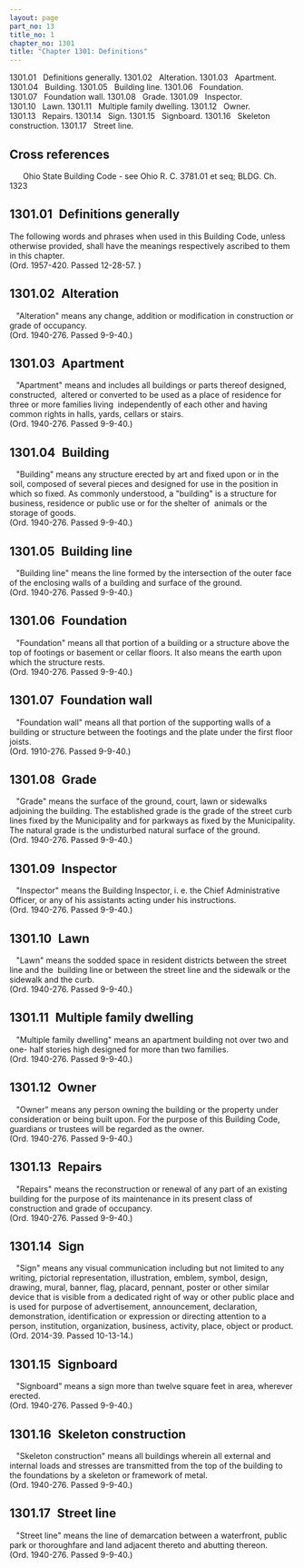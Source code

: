 ```yaml
---
layout: page
part_no: 13
title_no: 1
chapter_no: 1301
title: "Chapter 1301: Definitions"
---
```


1301.01   Definitions generally.
1301.02   Alteration.
1301.03   Apartment.
1301.04   Building.
1301.05   Building line.
1301.06   Foundation.
1301.07   Foundation wall.
1301.08   Grade.
1301.09   Inspector.
1301.10   Lawn.
1301.11   Multiple family dwelling.
1301.12   Owner.
1301.13   Repairs.
1301.14   Sign.
1301.15   Signboard.
1301.16   Skeleton construction.
1301.17   Street line.

## Cross references

      Ohio State Building Code - see Ohio R. C. 3781.01 et seq; BLDG. Ch.
1323

## 1301.01   Definitions generally

The following words and phrases when used in this Building Code, unless
otherwise provided, shall have the meanings respectively ascribed to them in
this chapter.  
(Ord. 1957-420. Passed 12-28-57. )

## 1301.02   Alteration

   "Alteration" means any change, addition or modification in construction or
grade of occupancy.  
(Ord. 1940-276. Passed 9-9-40.)

## 1301.03   Apartment

   "Apartment" means and includes all buildings or parts thereof designed,
constructed,  altered or converted to be used as a place of residence for three
or more families living  independently of each other and having common rights
in halls, yards, cellars or stairs.  
(Ord. 1940-276. Passed 9-9-40.)

## 1301.04   Building

   "Building" means any structure erected by art and fixed upon or in the soil,
composed of several pieces and designed for use in the position in which so
fixed. As commonly understood, a "building" is a structure for business,
residence or public use or for the shelter of  animals or the storage of goods.  
(Ord. 1940-276. Passed 9-9-40.)

## 1301.05   Building line

   "Building line" means the line formed by the intersection of the outer face
of the enclosing walls of a building and surface of the ground.  
(Ord. 1940-276. Passed 9-9-40.)

## 1301.06   Foundation

   "Foundation" means all that portion of a building or a structure above the
top of footings or basement or cellar floors. It also means the earth upon
which the structure rests.  
(Ord. 1940-276. Passed 9-9-40.)

## 1301.07   Foundation wall

   "Foundation wall" means all that portion of the supporting walls of a
building or structure between the footings and the plate under the first floor
joists.  
(Ord. 1910-276. Passed 9-9-40.)

## 1301.08   Grade

   "Grade" means the surface of the ground, court, lawn or sidewalks adjoining
the building. The established grade is the grade of the street curb lines fixed
by the Municipality and for parkways as fixed by the Municipality. The natural
grade is the undisturbed natural surface of the ground.  
(Ord. 1940-276. Passed 9-9-40.)

## 1301.09   Inspector

   "Inspector" means the Building Inspector, i. e. the Chief Administrative
Officer, or any of his assistants acting under his instructions.  
(Ord. 1940-276. Passed 9-9-40.)

## 1301.10   Lawn

   "Lawn" means the sodded space in resident districts between the street line
and the  building line or between the street line and the sidewalk or the
sidewalk and the curb.  
(Ord. 1940-276. Passed 9-9-40.)

## 1301.11   Multiple family dwelling

   "Multiple family dwelling" means an apartment building not over two and one-
half stories high designed for more than two families.  
(Ord. 1940-276. Passed 9-9-40.)

## 1301.12   Owner

   "Owner" means any person owning the building or the property under
consideration or being built upon. For the purpose of this Building Code,
guardians or trustees will be regarded as the owner.  
(Ord. 1940-276. Passed 9-9-40.)

## 1301.13   Repairs

   "Repairs" means the reconstruction or renewal of any part of an existing
building for the purpose of its maintenance in its present class of
construction and grade of occupancy.  
(Ord. 1940-276. Passed 9-9-40.)

## 1301.14   Sign

   "Sign" means any visual communication including but not limited to any
writing, pictorial representation, illustration, emblem, symbol, design,
drawing, mural, banner, flag, placard, pennant, poster or other similar device
that is visible from a dedicated right of way or other public place and is used
for purpose of advertisement, announcement, declaration, demonstration,
identification or expression or directing attention to a person, institution,
organization, business, activity, place, object or product.  
(Ord. 2014-39. Passed 10-13-14.)

## 1301.15   Signboard

   "Signboard" means a sign more than twelve square feet in area, wherever
erected.  
(Ord. 1940-276. Passed 9-9-40.)

## 1301.16   Skeleton construction

   "Skeleton construction" means all buildings wherein all external and
internal loads and stresses are transmitted from the top of the building to the
foundations by a skeleton or framework of metal.  
(Ord. 1940-276. Passed 9-9-40.)

## 1301.17   Street line

   "Street line" means the line of demarcation between a waterfront, public
park or thoroughfare and land adjacent thereto and abutting thereon.  
(Ord. 1940-276. Passed 9-9-40.)
